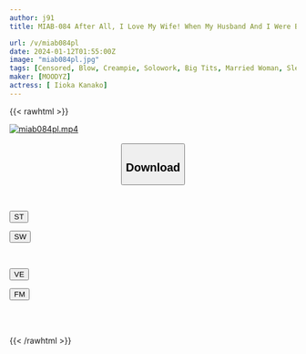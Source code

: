 ```yaml
---
author: j91
title: MIAB-084 After All, I Love My Wife! When My Husband And I Were Bored And Had Sex For The First Time In A While... Our Bodies Were So Compatible That We Kept Asking Each Other Until Morning! ! Kana Morisawa

url: /v/miab084pl
date: 2024-01-12T01:55:00Z
image: "miab084pl.jpg"
tags: [Censored, Blow, Creampie, Solowork, Big Tits, Married Woman, Slender	]
maker: [MOODYZ]
actress: [ Iioka Kanako]
---
```



{{< rawhtml >}}

<div class="video" data-videoid="2z7YQ7Y9keuV6Y">
    <a href="javascript:;">
        <img src="/v/miab084pl/miab084pl.jpg" width="WIDTH" height="HEIGHT" alt="miab084pl.mp4" loading="lazy">
    </a>
</div>

<script type="text/javascript" src="https://j91.asia/asset/on-demand-st.js"></script>

<br>
  <link rel="stylesheet" href="https://j91.asia/asset/bs5.css">
  
  <center>
  <button class="btn btn-primary" type="button" data-bs-toggle="collapse" data-bs-target=".multi-collapse" aria-expanded="false" aria-controls="multiCollapseExample1 multiCollapseExample2"><h2>Download</h2></button></center>
</p>
<div class="row">
  <div class="col">
    <div class="collapse multi-collapse" id="multiCollapseExample1">
      <div class="card card-body">
	      	      <br>
<div class="buttons">  
<p><a href="https://streamtape.to/v/2z7YQ7Y9keuV6Y" target="_blank"><button class="btn-hover color-3"><i class="fa fa-download"></i> ST</button></a></p>
<p><a href="https://flaswish.com/ykbn22q6zhnc" target="_blank"><button class="btn-hover color-2"><i class="fa fa-download"></i> SW</button></a></p></div>
    </div>
  </div>
</div>
  <div class="col">
    <div class="collapse multi-collapse" id="multiCollapseExample2">
      <div class="card card-body">
	      <br>
<div class="buttons">
<p><a href="javascript:;" target="_blank"><button class="btn-hover color-9"><i class="fa fa-download"></i> VE</button></a></p>
<p><a href="javascript:;" target="_blank"><button class="btn-hover color-8"><i class="fa fa-download"></i> FM</button></a></p></div>
<br><br>
      </div>
    </div>
  </div>
</div>

{{< /rawhtml >}}